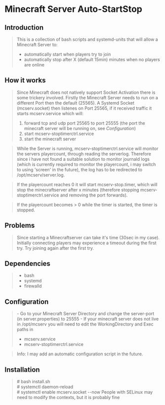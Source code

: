 # Minecraft Server Auto-StartStop

## Introduction

> This is a collection of bash scripts and systemd-units that will allow a Minecraft Server to:  
> - automatically start when players try to join  
> - automatically stop after X (default 15min) minutes when no players are online  

## How it works
> Since Minecraft does not natively support Socket Activation there is some trickery involved.
> Firstly the Minecraft Server needs to run on a different Port then the default (25565).
> A Systemd Socket (mcserv.socket) then listenes on Port 25565, if it received traffic it starts mcserv.service which will:
> 1. forward tcp and udp port 25565 to port 25555 (the port the minecraft server will be running on, see _Configuration_)
> 2. start mcserv-stoptimerctrl.service
> 3. start the minecraft server

> While the Server is running, mcserv-stoptimerctrl.service will monitor the servers playercount, through reading the serverlog.
> Therefore since i have not found a suitable solution to monitor journald logs (which is currently required to monitor the playercount, i may switch to using 'screen' in the future), the log has to be redirected to /opt/mcserv/server.log.

> If the playercount reaches 0 it will start mcserv-stop.timer, which will stop the minecraftserver after x minutes (therefore stopping mcserv-stoptimerctrl.service and removing the port forwards).  

> If the playercount becomes > 0 while the timer is started, the timer is stopped. 

## Problems
> Since starting a Minecraftserver can take it's time (30sec in my case). Initially connecting players may experience a timeout during the first try.
> Try joining again after the first try.

## Dependencies
> - bash
> - systemd
> - firewalld

## Configuration
> \- Go to your Minecraft Server Directory and change the server-port (in server.properties) to 25555
> \- If your minecraft server does not live in /opt/mcserv you will need to edit the WorkingDirectory and Exec paths in 
> - mcserv.service
> - mcserv-stoptimerctrl.service

> Info: I may add an automatic configuration script in the future.

## Installation
> \# bash install.sh  
> \# systemctl daemon-reload  
> \# systemctl enable mcserv.socket --now
> People with SELinux may need to modify the contexts, but it is probably fine
